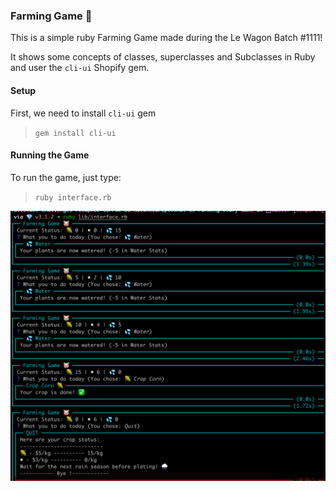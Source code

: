 ### Farming Game 🐷

This is a simple ruby Farming Game made during the Le Wagon Batch #1111!

It shows some concepts of classes, superclasses and Subclasses in Ruby and user the `cli-ui` Shopify gem.

#### Setup
First, we need to install `cli-ui` gem
> `gem install cli-ui`

#### Running the Game
To run the game, just type: 
> `ruby interface.rb`

[<img src="game.png">]()
